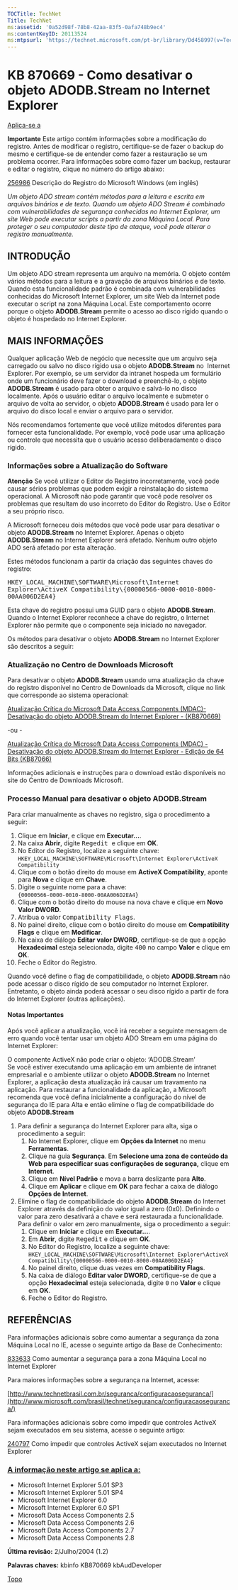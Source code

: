 ```yaml
---
TOCTitle: TechNet
Title: TechNet
ms:assetid: '0a52d98f-78b8-42aa-83f5-0afa748b9ec4'
ms:contentKeyID: 20113524
ms:mtpsurl: 'https://technet.microsoft.com/pt-br/library/Dd458997(v=TechNet.10)'
---
```


KB 870669 - Como desativar o objeto ADODB.Stream no Internet Explorer
=====================================================================

[Aplica-se a](#appliesto)

**Importante** Este artigo contém informações sobre a modificação do registro. Antes de modificar o registro, certifique-se de fazer o backup do mesmo e certifique-se de entender como fazer a restauração se um problema ocorrer. Para informações sobre como fazer um backup, restaurar e editar o registro, clique no número do artigo abaixo:

[256986](http://support.microsoft.com/default.aspx?kbid=256986) Descrição do Registro do Microsoft Windows (em inglês)

*Um objeto ADO stream contém métodos para a leitura e escrita em arquivos binários e de texto. Quando um objeto ADO Stream é combinado com vulnerabilidades de segurança conhecidas no Internet Explorer, um site Web pode executar scripts a partir da zona Máquina Local. Para proteger o seu computador deste tipo de ataque, você pode alterar o registro manualmente.*

INTRODUÇÃO
----------

Um objeto ADO stream representa um arquivo na memória. O objeto contém vários métodos para a leitura e a gravação de arquivos binários e de texto. Quando esta funcionalidade padrão é combinada com vulnerabilidades conhecidas do Microsoft Internet Explorer, um site Web da Internet pode executar o script na zona Máquina Local. Este comportamento ocorre porque o objeto **ADODB.Stream** permite o acesso ao disco rígido quando o objeto é hospedado no Internet Explorer.

MAIS INFORMAÇÕES
----------------

Qualquer aplicação Web de negócio que necessite que um arquivo seja carregado ou salvo no disco rígido usa o objeto **ADODB.Stream** no  Internet Explorer. Por exemplo, se um servidor da intranet hospeda um formulário onde um funcionário deve fazer o download e preenchê-lo, o objeto **ADODB.Stream** é usado para obter o arquivo e salvá-lo no disco localmente. Após o usuário editar o arquivo localmente e submeter o arquivo de volta ao servidor, o objeto **ADODB.Stream** é usado para ler o arquivo do disco local e enviar o arquivo para o servidor.    

Nós recomendamos fortemente que você utilize métodos diferentes para fornecer esta funcionalidade. Por exemplo, você pode usar uma aplicação ou controle que necessita que o usuário acesso deliberadamente o disco rígido.

### Informações sobre a Atualização do Software

**Atenção** Se você utilizar o Editor do Registro incorretamente, você pode causar sérios problemas que podem exigir a reinstalação do sistema operacional. A Microsoft não pode garantir que você pode resolver os problemas que resultam do uso incorreto do Editor do Registro. Use o Editor a seu próprio risco.    

A Microsoft forneceu dois métodos que você pode usar para desativar o objeto **ADODB.Stream** no Internet Explorer. Apenas o objeto **ADODB.Stream** no Internet Explorer será afetado. Nenhum outro objeto ADO será afetado por esta alteração.    

Estes métodos funcionam a partir da criação das seguintes chaves do registro:

<samp>HKEY\_LOCAL\_MACHINE\\SOFTWARE\\Microsoft\\Internet Explorer\\ActiveX Compatibility\\{00000566-0000-0010-8000-00AA006D2EA4} </samp>

Esta chave do registro possui uma GUID para o objeto **ADODB.Stream**. Quando o Internet Explorer reconhece a chave do registro, o Internet Explorer não permite que o componente seja iniciado no navegador.  

Os métodos para desativar o objeto **ADODB.Stream** no Internet Explorer são descritos a seguir:
 

### Atualização no Centro de Downloads Microsoft

Para desativar o objeto **ADODB.Stream** usando uma atualização da chave do registro disponível no Centro de Downloads da Microsoft, clique no link que corresponde ao sistema operacional:   

[Atualização Crítica do Microsoft Data Access Components (MDAC)- Desativação do objeto ADODB.Stream do Internet Explorer - (KB870669)](http://www.microsoft.com/downloads/details.aspx?displaylang=pt-br&familyid=4d056748-c538-46f6-b7c8-2fbfd0d237e3)  

-ou -  

[Atualização Crítica do Microsoft Data Access Components (MDAC) -Desativação do objeto ADODB.Stream do Internet Explorer - Edição de 64 Bits (KB87066)](http://www.microsoft.com/downloads/details.aspx?familyid=e7576b19-de8b-41b0-bbd9-06c39591cecf&displaylang=en)  

Informações adicionais e instruções para o download estão disponíveis no site do Centro de Downloads Microsoft.
 

### Processo Manual para desativar o objeto ADODB.Stream

Para criar manualmente as chaves no registro, siga o procedimento a seguir:

1.  Clique em **Iniciar**, e clique em **Executar...**.
2.  Na caixa **Abrir**, digite <kbd>Regedit </kbd>e clique em **OK**.
3.  No Editor do Registro, localize a seguinte chave:   
    `HKEY_LOCAL_MACHINE\SOFTWARE\Microsoft\Internet Explorer\ActiveX Compatibility`
4.  Clique com o botão direito do mouse em **ActiveX Compatibility**, aponte para **Nova** e clique em **Chave**.
5.  Digite o seguinte nome para a chave:   
    `{00000566-0000-0010-8000-00AA006D2EA4}`
6.  Clique com o botão direito do mouse na nova chave e clique em **Novo Valor DWORD**.
7.  Atribua o valor <kbd>Compatibility Flags</kbd>.
8.  No painel direito, clique com o botão direito do mouse em **Compatibility Flags** e clique em **Modificar**.
9.  Na caixa de diálogo **Editar valor DWORD**, certifique-se de que a opção **Hexadecimal** esteja selecionada, digite <kbd>400</kbd> no campo **Valor** e clique em **OK**.
10. Feche o Editor do Registro.

Quando você define o flag de compatibilidade, o objeto **ADODB.Stream** não pode acessar o disco rígido de seu computador no Internet Explorer. Entretanto, o objeto ainda poderá acessar o seu disco rígido a partir de fora do Internet Explorer (outras aplicações).

#### Notas Importantes

Após você aplicar a atualização, você irá receber a seguinte mensagem de erro quando você tentar usar um objeto ADO Stream em uma página do Internet Explorer: 

O componente ActiveX não pode criar o objeto: ‘ADODB.Stream’  
Se você estiver executando uma aplicação em um ambiente de intranet empresarial e o ambiente utilizar o objeto **ADODB.Stream** no Internet Explorer, a aplicação desta atualização irá causar um travamento na aplicação. Para restaurar a funcionalidade da aplicação, a Microsoft recomenda que você defina inicialmente a configuração do nível de segurança do IE para Alta e então elimine o flag de compatibilidade do objeto **ADODB.Stream**

1.  Para definir a segurança do Internet Explorer para alta, siga o procedimento a seguir:
    1.  No Internet Explorer, clique em **Opções da Internet** no menu **Ferramentas**.
    2.  Clique na guia **Segurança**. Em **Selecione uma zona de conteúdo da Web para especificar suas configurações de segurança,** clique em **Internet**.
    3.  Clique em **Nível Padrão** e mova a barra deslizante para **Alto**.
    4.  Clique em **Aplicar** e clique em **OK** para fechar a caixa de diálogo **Opções de Internet**.
2.  Elimine o flag de compatibilidade do objeto **ADODB.Stream** do Internet Explorer através da definição do valor igual a zero (0x0). Definindo o valor para zero desativará a chave e será restaurada a funcionalidade. Para definir o valor em zero manualmente, siga o procedimento a seguir:
    1.  Clique em **Iniciar** e clique em **Executar...**.
    2.  Em **Abrir**, digite <kbd>Regedit</kbd> e clique em **OK**.
    3.  No Editor do Registro, localize a seguinte chave:
        `HKEY_LOCAL_MACHINE\SOFTWARE\Microsoft\Internet Explorer\ActiveX Compatibility\{00000566-0000-0010-8000-00AA006D2EA4} `
    4.  No painel direito, clique duas vezes em **Compatibility Flags**.
    5.  Na caixa de diálogo **Editar valor DWORD**, certifique-se de que a opção **Hexadecimal** esteja selecionada, digite <kbd>0</kbd> no **Valor** e clique em **OK**.
    6.  Feche o Editor do Registro.

REFERÊNCIAS
-----------

Para informações adicionais sobre como aumentar a segurança da zona Máquina Local no IE, acesse o seguinte artigo da Base de Conhecimento:

[833633](http://support.microsoft.com/default.aspx?kbid=833633) Como aumentar a segurança para a zona Máquina Local no Internet Explorer

Para maiores informações sobre a segurança na Internet, acesse:

[http://www.technetbrasil.com.br/seguranca/configuracaoseguranca/](http://www.microsoft.com/brasil/technet/seguranca/configuracaoseguranca/)

Para informações adicionais sobre como impedir que controles ActiveX sejam executados em seu sistema, acesse o seguinte artigo:

[240797](http://support.microsoft.com/default.aspx?kbid=240797) Como impedir que controles ActiveX sejam executados no Internet Explorer

### [A informação neste artigo se aplica a:](http://www.microsoft.com/brasil/technet/seguranca/870669/)

-   Microsoft Internet Explorer 5.01 SP3
-   Microsoft Internet Explorer 5.01 SP4
-   Microsoft Internet Explorer 6.0
-   Microsoft Internet Explorer 6.0 SP1
-   Microsoft Data Access Components 2.5
-   Microsoft Data Access Components 2.6
-   Microsoft Data Access Components 2.7
-   Microsoft Data Access Components 2.8

**Última revisão:** 2/Julho/2004 (1.2)

**Palavras chaves:** kbinfo KB870669 kbAudDeveloper

[](#mainsection)[Topo](#mainsection)
